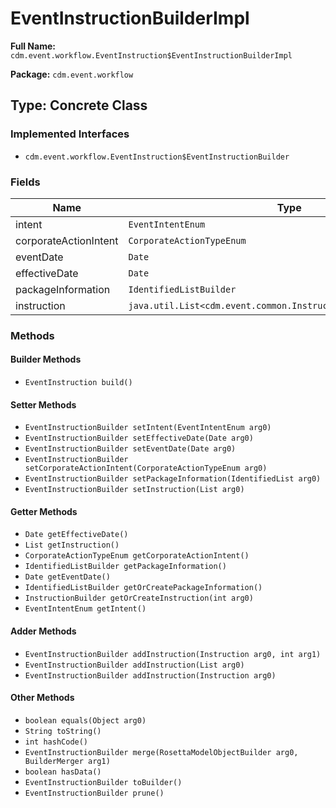 # EventInstructionBuilderImpl

**Full Name:** `cdm.event.workflow.EventInstruction$EventInstructionBuilderImpl`

**Package:** `cdm.event.workflow`

## Type: Concrete Class

### Implemented Interfaces

- `cdm.event.workflow.EventInstruction$EventInstructionBuilder`

### Fields

| Name | Type | Description |
|------|------|-------------|
| intent | `EventIntentEnum` |  |
| corporateActionIntent | `CorporateActionTypeEnum` |  |
| eventDate | `Date` |  |
| effectiveDate | `Date` |  |
| packageInformation | `IdentifiedListBuilder` |  |
| instruction | `java.util.List<cdm.event.common.Instruction$InstructionBuilder>` |  |

### Methods

#### Builder Methods

- `EventInstruction build()`

#### Setter Methods

- `EventInstructionBuilder setIntent(EventIntentEnum arg0)`
- `EventInstructionBuilder setEffectiveDate(Date arg0)`
- `EventInstructionBuilder setEventDate(Date arg0)`
- `EventInstructionBuilder setCorporateActionIntent(CorporateActionTypeEnum arg0)`
- `EventInstructionBuilder setPackageInformation(IdentifiedList arg0)`
- `EventInstructionBuilder setInstruction(List arg0)`

#### Getter Methods

- `Date getEffectiveDate()`
- `List getInstruction()`
- `CorporateActionTypeEnum getCorporateActionIntent()`
- `IdentifiedListBuilder getPackageInformation()`
- `Date getEventDate()`
- `IdentifiedListBuilder getOrCreatePackageInformation()`
- `InstructionBuilder getOrCreateInstruction(int arg0)`
- `EventIntentEnum getIntent()`

#### Adder Methods

- `EventInstructionBuilder addInstruction(Instruction arg0, int arg1)`
- `EventInstructionBuilder addInstruction(List arg0)`
- `EventInstructionBuilder addInstruction(Instruction arg0)`

#### Other Methods

- `boolean equals(Object arg0)`
- `String toString()`
- `int hashCode()`
- `EventInstructionBuilder merge(RosettaModelObjectBuilder arg0, BuilderMerger arg1)`
- `boolean hasData()`
- `EventInstructionBuilder toBuilder()`
- `EventInstructionBuilder prune()`

